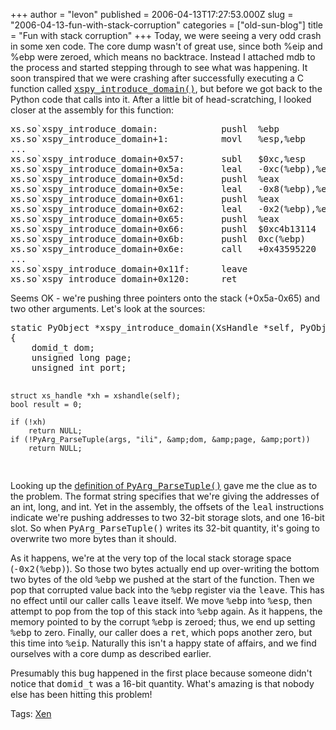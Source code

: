 +++
author = "levon"
published = 2006-04-13T17:27:53.000Z
slug = "2006-04-13-fun-with-stack-corruption"
categories = ["old-sun-blog"]
title = "Fun with stack corruption"
+++
Today, we were seeing a very odd crash in some xen code. The core dump wasn't of great use,
since both %eip and %ebp were zeroed, which means no backtrace. Instead I attached mdb to the
process and started stepping through to see what was happening. It soon transpired that we
were crashing after successfully executing a C function called <a href="http://lxr.staging.xensource.com/lxr/source/tools/python/xen/lowlevel/xs/xs.c#L590"><tt>xspy_introduce_domain()</tt></a>, but
before we got back to the Python code that calls into it. After a little bit of head-scratching,
I looked closer at the assembly for this function:
</p>
<pre>
xs.so`xspy_introduce_domain:            pushl  %ebp
xs.so`xspy_introduce_domain+1:          movl   %esp,%ebp
...
xs.so`xspy_introduce_domain+0x57:       subl   $0xc,%esp
xs.so`xspy_introduce_domain+0x5a:       leal   -0xc(%ebp),%eax
xs.so`xspy_introduce_domain+0x5d:       pushl  %eax
xs.so`xspy_introduce_domain+0x5e:       leal   -0x8(%ebp),%eax
xs.so`xspy_introduce_domain+0x61:       pushl  %eax
xs.so`xspy_introduce_domain+0x62:       leal   -0x2(%ebp),%eax
xs.so`xspy_introduce_domain+0x65:       pushl  %eax
xs.so`xspy_introduce_domain+0x66:       pushl  $0xc4b13114
xs.so`xspy_introduce_domain+0x6b:       pushl  0xc(%ebp)
xs.so`xspy_introduce_domain+0x6e:       call   +0x43595220      
...
xs.so`xspy_introduce_domain+0x11f:      leave
xs.so`xspy_introduce_domain+0x120:      ret
</pre>
<p>
Seems OK - we're pushing three pointers onto the stack (+0x5a-0x65) and two other arguments. Let's look
at the sources:
</p>
<pre>
static PyObject *xspy_introduce_domain(XsHandle *self, PyObject *args)
{
    domid_t dom;
    unsigned long page;
    unsigned int port;

    struct xs_handle *xh = xshandle(self);
    bool result = 0;

    if (!xh)
        return NULL;
    if (!PyArg_ParseTuple(args, "ili", &amp;dom, &amp;page, &amp;port))
        return NULL;
</pre>
<p>
Looking up the <a href="http://www.python.org/doc/1.5.2p2/ext/parseTuple.html">definition of <tt>PyArg_ParseTuple()</tt></a>
gave me the clue as to the problem. The format string specifies that we're giving the addresses of an int, long,
and int. Yet in the assembly, the offsets of the <tt>leal</tt> instructions indicate we're pushing addresses to
two 32-bit storage slots, and one 16-bit slot. So when <tt>PyArg_ParseTuple()</tt> writes its 32-bit quantity,
it's going to overwrite two more bytes than it should.
</p>
<p>
As it happens, we're at the very top of the local stack storage space (<tt>-0x2(%ebp)</tt>). So those two bytes
actually end up over-writing the bottom two bytes of the old <tt>%ebp</tt> we pushed at the start of the function.
Then we pop that corrupted value back into the <tt>%ebp</tt> register via the <tt>leave</tt>. This has no effect
until our caller calls <tt>leave</tt> itself. We move <tt>%ebp</tt> into <tt>%esp</tt>, then attempt to pop from
the top of this stack into <tt>%ebp</tt> again. As it happens, the memory pointed to by the corrupt <tt>%ebp</tt>
is zeroed; thus, we end up setting <tt>%ebp</tt> to zero. Finally, our caller does a <tt>ret</tt>, which pops
another zero, but this time into <tt>%eip</tt>. Naturally this isn't a happy state of affairs, and we find ourselves
with a core dump as described earlier.
</p>
<p>
Presumably this bug happened in the first place because someone didn't notice that <tt>domid_t</tt> was a 16-bit quantity. What's amazing is that nobody else has been hitting this problem!
</p>

<p class="tags">Tags: <a href="http://www.technorati.com/tag/Xen" rel="tag">Xen</a>
